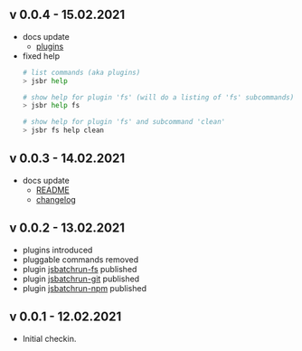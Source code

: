 ## v 0.0.4 - 15.02.2021 ##
  - docs update
    - [plugins](plugins.md)
  - fixed help
    ```bash
    # list commands (aka plugins)
    > jsbr help

    # show help for plugin 'fs' (will do a listing of 'fs' subcommands)
    > jsbr help fs

    # show help for plugin 'fs' and subcommand 'clean'
    > jsbr fs help clean
    ```

## v 0.0.3 - 14.02.2021 ##
  - docs update
    - [README](../README.md)
    - [changelog](changelog.md)

## v 0.0.2 - 13.02.2021 ##
  - plugins introduced
  - pluggable commands removed
  - plugin [jsbatchrun-fs](https://www.npmjs.com/package/jsbatchrun-fs) published
  - plugin [jsbatchrun-git](https://www.npmjs.com/package/jsbatchrun-git) published
  - plugin [jsbatchrun-npm](https://www.npmjs.com/package/jsbatchrun-npm) published

## v 0.0.1 - 12.02.2021 ##
  - Initial checkin.
